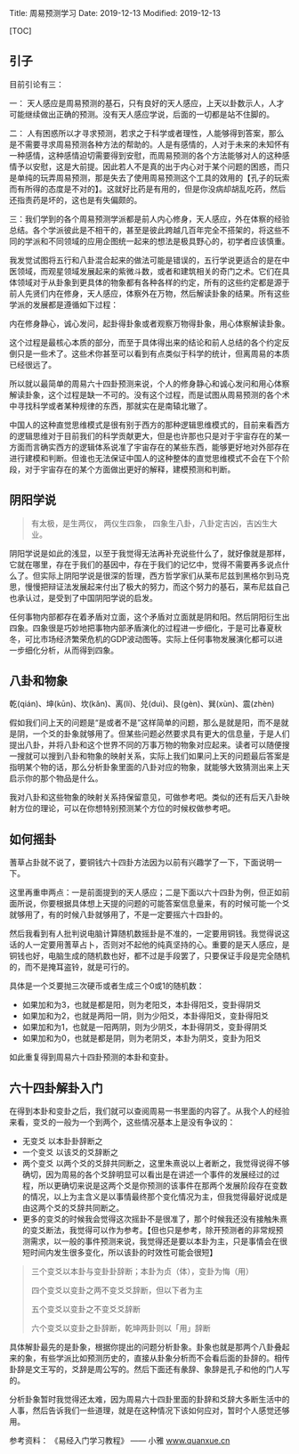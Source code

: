 Title: 周易预测学习
Date: 2019-12-13
Modified: 2019-12-13

[TOC]

## 引子

目前引论有三：

一： 天人感应是周易预测的基石，只有良好的天人感应，上天以卦数示人，人才可能继续做出正确的预测。没有天人感应学说，后面的一切都是站不住脚的。

二： 人有困惑所以才寻求预测，若求之于科学或者理性，人能够得到答案，那么是不需要寻求周易预测各种方法的帮助的。人是有感情的，人对于未来的未知怀有一种感情，这种感情迫切需要得到安慰，而周易预测的各个方法能够对人的这种感情予以安慰，这是大前提。因此若人不是真的出于内心对于某个问题的困惑，而只是单纯的玩弄周易预测，那是失去了使用周易预测这个工具的效用的【孔子的玩索而有所得的态度是不对的】。这就好比药是有用的，但是你没病却胡乱吃药，然后还指责药是坏的，这也是有失偏颇的。

三：我们学到的各个周易预测学派都是前人内心修身，天人感应，外在体察的经验总结。各个学派彼此是不相干的，甚至是彼此跨越几百年完全不搭架的，将这些不同的学派和不同领域的应用企图统一起来的想法是极具野心的，初学者应该慎重。

我发觉试图将五行和八卦混合起来的做法可能是错误的，五行学说更适合的是在中医领域，而观星领域发展起来的紫微斗数，或者和建筑相关的奇门之术。它们在具体领域对于从卦象到更具体的物象都有各种各样的约定，所有的这些约定都是源于前人先贤们内在修身，天人感应，体察外在万物，然后解读卦象的结果。所有这些学派的发展都是遵循如下过程：

内在修身静心，诚心发问，起卦得卦象或者观察万物得卦象，用心体察解读卦象。

这个过程是最核心本质的部分，而至于具体得出来的结论和前人总结的各个约定反倒只是一些术了。这些术你甚至可以看到有点类似于科学的统计，但离周易的本质已经很远了。

所以就以最简单的周易六十四卦预测来说，个人的修身静心和诚心发问和用心体察解读卦象，这个过程是缺一不可的。没有这个过程，而是试图从周易预测的各个术中寻找科学或者某种规律的东西，那就实在是南辕北辙了。

中国人的这种直觉思维模式是很有别于西方的那种逻辑思维模式的，目前来看西方的逻辑思维对于目前我们的科学贡献更大，但是也许那也只是对于宇宙存在的某一方面而言确实西方的逻辑体系说准了宇宙存在的某些东西，能够更好地对外部存在进行建模和判断。但谁也无法保证中国人的这种整体的直觉思维模式不会在下个阶段，对于宇宙存在的某个方面做出更好的解释，建模预测和判断。

## 阴阳学说

> 有太极，是生两仪， 两仪生四象， 四象生八卦，八卦定吉凶，吉凶生大业。

阴阳学说是如此的浅显，以至于我觉得无法再补充说些什么了，就好像就是那样，它就在哪里，存在于我们的基因中，存在于我们的记忆中，觉得不需要再多说点什么了。但实际上阴阳学说是很深的哲理，西方哲学家们从莱布尼兹到黑格尔到马克思，慢慢把辩证法发展起来付出了极大的努力，而这个努力的基石，莱布尼兹自己也承认过，是受到了中国阴阳学说的启发。

任何事物内部都存在着矛盾对立面，这个矛盾对立面就是阴和阳。然后阴阳衍生出四象。四象很是巧妙地把事物内部矛盾演化的过程进一步细化，于是可比春夏秋冬，可比市场经济繁荣危机的GDP波动图等。实际上任何事物发展演化都可以进一步细化分析，从而得到四象。

## 八卦和物象

乾(qián)、坤(kūn)、坎(kǎn)、离(lí)、兑(duì)、艮(gèn)、巽(xùn)、震(zhèn)

假如我们问上天的问题是“是或者不是”这样简单的问题，那么是就是阳，而不是就是阴，一个爻的卦象就够用了。但某些问题必然要求具有更大的信息量，于是人们提出八卦，并将八卦和这个世界不同的万事万物的物象对应起来。读者可以随便搜一搜就可以搜到八卦和物象的映射关系，实际上我们如果问上天的问题最后答案是指明某个物的话，那么分析卦象里面的八卦对应的物象，就能够大致猜测出来上天启示你的那个物品是什么。

我对八卦和这些物象的映射关系持保留意见，可做参考吧。类似的还有后天八卦映射方位的理论，可以在你想特别预测某个方位的时候权做参考吧。

## 如何摇卦

蓍草占卦就不说了，要铜钱六十四卦方法因为以前有兴趣学了一下，下面说明一下。

这里再重申两点：一是前面提到的天人感应；二是下面以六十四卦为例，但正如前面所说，你要根据具体想上天提的问题的可能答案信息量来，有的时候可能一个爻就够用了，有的时候八卦就够用了，不是一定要摇六十四卦的。

然后我看到有人批判说电脑计算随机数摇卦是不准的，一定要用铜钱。我觉得说这话的人一定要用蓍草占卜，否则对不起他的纯真坚持的心。重要的是天人感应，是铜钱也好，电脑生成的随机数也好，都不过是手段罢了，只要保证手段是完全随机的，而不是掩耳盗铃，就是可行的。

具体是一个爻要抛三次硬币或者生成三个0或1的随机数：

- 如果加和为3，也就是都是阳，则为老阳爻，本卦得阳爻，变卦得阴爻
- 如果加和为2，也就是两阳一阴，则为少阳爻，本卦得阳爻，变卦得阳爻
- 如果加和为1，也就是一阳两阴，则为少阴爻，本卦得阴爻，变卦得阴爻
- 如果加和为0，也就是都是阴，则为老阴爻，本卦为阴爻，变卦为阳爻

如此重复得到周易六十四卦预测的本卦和变卦。

## 六十四卦解卦入门

在得到本卦和变卦之后，我们就可以查阅周易一书里面的内容了。从我个人的经验来看，变爻的一般为一个到两个，这些情况基本上是没有争议的：

- 无变爻 以本卦卦辞断之
- 一个变爻 以该爻的爻辞断之
- 两个变爻 以两个爻的爻辞共同断之，这里朱熹说以上者断之，我觉得说得不够确切，因为周易的各个爻辞明显可以看出是在讲述一个事件的发展经过的过程，所以更确切来说是这两个爻是你预测的该事件在那两个发展阶段存在变数的情况，以上为主含义是以事情最终那个变化情况为主，但我觉得最好说成是由这两个爻的爻辞共同断之。
- 更多的变爻的时候我会觉得这次摇卦不是很准了，那个时候我还没有接触朱熹的变爻断法，我觉得可以作为参考。【但也只是参考，除开预测者的非常规预测需求，以一般的事件预测来说，我觉得还是要以本卦为主，只是事情会在很短时间内发生很多变化，所以该卦的时效性可能会很短】

> 三个变爻以本卦与变卦卦辞断；本卦为贞（体），变卦为悔（用）
>
> 四个变爻以变卦之两不变爻爻辞断，但以下者为主
>
> 五个变爻以变卦之不变爻爻辞断
>
> 六个变爻以变卦之卦辞断，乾坤两卦则以「用」辞断

具体解卦最先的是卦象，根据你提出的问题分析卦象。卦象也就是那两个八卦叠起来的象，有些学派比如预测历史的，直接从卦象分析而不会看后面的卦辞的。相传卦辞是文王写的，爻辞是周公写的。然后下面还有彖辞、象辞是孔子和他的门人写的。

分析卦象暂时我觉得还太难，因为周易六十四卦里面的卦辞和爻辞大多断生活中的人事，然后告诉我们一些道理，就是在这种情况下该如何应对，暂时个人感觉还够用。



参考资料： 《易经入门学习教程》 —— 小雅 www.quanxue.cn